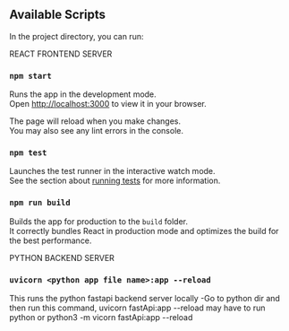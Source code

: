 ## Available Scripts

In the project directory, you can run:

REACT FRONTEND SERVER
### `npm start`

Runs the app in the development mode.\
Open [http://localhost:3000](http://localhost:3000) to view it in your browser.

The page will reload when you make changes.\
You may also see any lint errors in the console.

### `npm test`

Launches the test runner in the interactive watch mode.\
See the section about [running tests](https://facebook.github.io/create-react-app/docs/running-tests) for more information.

### `npm run build`

Builds the app for production to the `build` folder.\
It correctly bundles React in production mode and optimizes the build for the best performance.

PYTHON BACKEND SERVER
### `uvicorn <python app file name>:app --reload`

This runs the python fastapi backend server locally
-Go to python dir and then run this command, uvicorn fastApi:app --reload
    may have to run python or python3 -m vicorn fastApi:app --reload